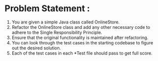 # Problem Statement :

1. You are given a simple Java class called OnlineStore.
2. Refactor the OnlineStore class and add any other necessary code to adhere to the Single Responsibility Principle.
3. Ensure that the original functionality is maintained after refactoring.
4. You can look through the test cases in the starting codebase to figure out the desired solution.
5. Each of the test cases in each *Test file should pass to get full score.